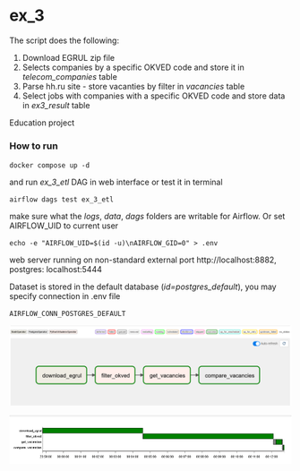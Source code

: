 # ex_3
The script does the following:
1. Download EGRUL zip file
2. Selects companies by a specific OKVED code and store it in _telecom_companies_ table
3. Parse hh.ru site - store vacanties by filter in _vacancies_ table
4. Select jobs with companies with a specific OKVED code and store data in _ex3_result_ table

Education project

### How to run
```
docker compose up -d
```
and run _ex_3_etl_ DAG in web interface or test it in terminal
```
airflow dags test ex_3_etl
```
make sure what the _logs_, _data_, _dags_ folders are writable for Airflow. Or set AIRFLOW_UID to current user
```
echo -e "AIRFLOW_UID=$(id -u)\nAIRFLOW_GID=0" > .env
```

web server running on non-standard external port http://localhost:8882, postgres: localhost:5444

Dataset is stored in the default database (_id=postgres_default_), you may specify connection in .env file 
```
AIRFLOW_CONN_POSTGRES_DEFAULT
```

![screen 1](https://github.com/Arsenicu/ex_3/blob/main/sc1.png)

![screen 1](https://github.com/Arsenicu/ex_3/blob/main/sc4.png)

